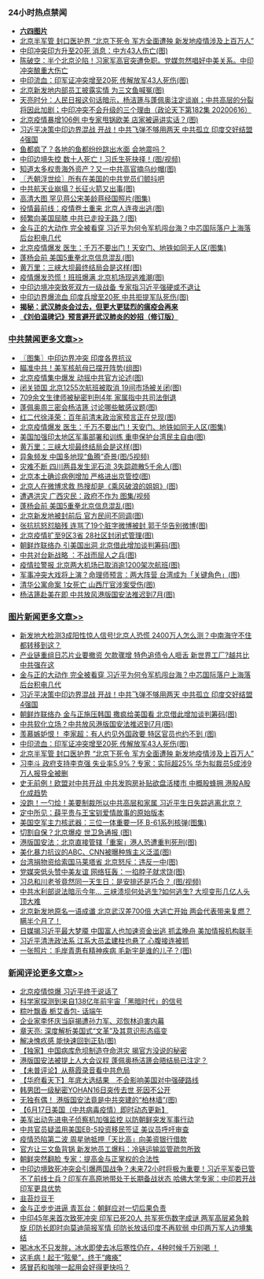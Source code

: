 <div class="catlist">
<h3>24小时热点禁闻</h3>
<ul>
<li><b><a href="64photo" target="_blank">六四图片</a></b></li>
<li><a href="https://github.com/fqnews/bnews/blob/master/topimagenews/20200616/1345847.md">北京半军管 封口医护界 “北京下死令 军方全面遭殃 新发地疫情涉及上百万人”</a></li>
<li><a href="https://github.com/fqnews/bnews/blob/master/cbnews/20200617/1345959.md">中印冲突印方升至20死 消息：中方43人伤亡(图)</a></li>
<li><a href="https://github.com/fqnews/bnews/blob/master/cbnews/20200617/1345954.md">陈破空：半个北京沦陷！习家军高官突遭免职。党媒忽然唱好中美关系。中印冲突酿重大伤亡 </a></li>
<li><a href="https://github.com/fqnews/bnews/blob/master/topimagenews/20200617/1345989.md">中印流血：印军证冲突增至20死 传解放军43人死伤(图)</a></li>
<li><a href="https://github.com/fqnews/bnews/blob/master/cbnews/20200617/1345956.md">北京新发地内部员工披露实情 为三文鱼喊冤(图)</a></li>
<li><a href="https://github.com/fqnews/bnews/blob/master/cbnews/20200617/1346085.md">天亮时分：人民日报这句话暗示，杨洁篪与蓬佩奥注定谈崩；中共高层的分裂将因此加剧；中印冲突不会升级的三个理由（政论天下第182集 20200616） </a></li>
<li><a href="https://github.com/fqnews/bnews/blob/master/cbnews/20200617/1346020.md">北京疫情暴增106例 中专家甩锅欧美 店家被逼讲实话？(图)</a></li>
<li><a href="https://github.com/fqnews/bnews/blob/master/topimagenews/20200617/1346231.md">习近平决策中印边界混战 开战！中共飞弹不够用两天 中共孤立 印度交好结盟4强国</a></li>
<li><a href="https://github.com/fqnews/bnews/blob/master/cnnews/20200617/1345970.md">鱼都疯了？各地的鱼都纷纷跳出水面 会地震吗？</a></li>
<li><a href="https://github.com/fqnews/bnews/blob/master/cnnews/20200617/1346161.md">中印边境失控 数十人死亡！习氏生死抉择！(图/视频)</a></li>
<li><a href="https://github.com/fqnews/bnews/blob/master/cnnews/20200617/1346216.md">知道太多权贵海外资产？又一中共高官摘乌纱帽(图)</a></li>
<li><a href="https://github.com/fqnews/bnews/blob/master/ssgc/20200617/1345953.md">〖兲朝浮世绘〗所有在美国的中共党员们颤抖吧</a></li>
<li><a href="https://github.com/fqnews/bnews/blob/master/cnnews/20200617/1346158.md">中共航天业崩塌？长征火箭又出事(图)</a></li>
<li><a href="https://github.com/fqnews/bnews/blob/master/cnnews/20200617/1345978.md">高清大图 罕见蒋公宋美龄蒋经国照片(图集)</a></li>
<li><a href="https://github.com/fqnews/bnews/blob/master/cbnews/20200617/1346086.md">役情最前线：疫情卷土重来 北京人连夜出逃(图)</a></li>
<li><a href="https://github.com/fqnews/bnews/blob/master/cbnews/20200617/1346031.md">频繁向美国屈膝 中共已走投无路？(图)</a></li>
<li><a href="https://github.com/fqnews/bnews/blob/master/topimagenews/20200617/1346236.md">金与正的大动作 完全被看穿 习近平为何令军机闯台海？中芯国际落户上海落后台积电几代</a></li>
<li><a href="https://github.com/fqnews/bnews/blob/master/cbnews/20200617/1346237.md">北京疫情爆发 医生：千万不要出门！天安门、地铁如同无人区(图集)</a></li>
<li><a href="https://github.com/fqnews/bnews/blob/master/cbnews/20200617/1346184.md">蓬杨会前 美国5重拳北京信息混乱(图)</a></li>
<li><a href="https://github.com/fqnews/bnews/blob/master/cbnews/20200617/1346223.md">黄万里：三峡大坝最终结局会是这样(图)</a></li>
<li><a href="https://github.com/fqnews/bnews/blob/master/cnnews/20200617/1346265.md">疫情爆发恐慌！班班爆满 北京机场现逃难潮(图)</a></li>
<li><a href="https://github.com/fqnews/bnews/blob/master/headline/20200616/1345872.md">中印边境冲突致死双方一级战备 专家指习近平强硬或不退让</a></li>
<li><a href="https://github.com/fqnews/bnews/blob/master/cbnews/20200617/1346057.md">中印边界爆流血 印度兵增至20死 中共拒提军队死伤(图)</a></li>
<li><b><a href="https://github.com/fqnews/bnews/blob/master/comments/20200211/1275071.md" target="_blank">揭秘：武汉肺炎会过去，但更大更猛烈的瘟疫会再来</a></b></li>
<li><b><a href="https://github.com/fqnews/bnews/blob/master/comments/20200207/1272816.md" target="_blank">《刘伯温碑记》预言避开武汉肺炎的妙招（修订版）</a></b></li>
</ul>
</div>

<div class="catlist">
<h3><a href="https://github.com/fqnews/bnews/blob/master/cbnews/" target="_blank">中共禁闻</a><span><a href="https://github.com/fqnews/bnews/blob/master/cbnews/" target="_blank" rel="nofollow">更多文章>></a></span></h3>
<ul>
<li><a href="https://github.com/fqnews/bnews/blob/master/cbnews/20200617/1346369.md" target="_blank">〖图集〗中印边界冲突 印度各界抗议</a></li>
<li><a href="https://github.com/fqnews/bnews/blob/master/cbnews/20200617/1346364.md" target="_blank">瞄准中共！美军核航母已摆开阵势(组图)</a></li>
<li><a href="https://github.com/fqnews/bnews/blob/master/cbnews/20200617/1346276.md" target="_blank">北京疫情集中爆发 动摇中共官方论述(图)</a></li>
<li><a href="https://github.com/fqnews/bnews/blob/master/cbnews/20200617/1346256.md" target="_blank">闭关锁国 北京1255次航班被取消 19间市场被关闭(图)</a></li>
<li><a href="https://github.com/fqnews/bnews/blob/master/cbnews/20200617/1346245.md" target="_blank">709余文生律师被秘密判刑4年 家属指中共司法倒退</a></li>
<li><a href="https://github.com/fqnews/bnews/blob/master/cbnews/20200617/1346244.md" target="_blank">蓬佩奥周三密会杨洁篪 讨论哪些敏感议题(图)</a></li>
<li><a href="https://github.com/fqnews/bnews/blob/master/cbnews/20200617/1346243.md" target="_blank">红二代徐泽荣：百年前清末政治家预言正在兑现(图)</a></li>
<li><a href="https://github.com/fqnews/bnews/blob/master/cbnews/20200617/1346237.md" target="_blank">北京疫情爆发 医生：千万不要出门！天安门、地铁如同无人区(图集)</a></li>
<li><a href="https://github.com/fqnews/bnews/blob/master/cbnews/20200617/1346234.md" target="_blank">美国加强印太地区军事部署和训练 重申保护台湾民主自由(图)</a></li>
<li><a href="https://github.com/fqnews/bnews/blob/master/cbnews/20200617/1346223.md" target="_blank">黄万里：三峡大坝最终结局会是这样(图)</a></li>
<li><a href="https://github.com/fqnews/bnews/blob/master/cbnews/20200617/1346222.md" target="_blank">异象频发 中国多地现“鱼腾”奇景(图/5视频)</a></li>
<li><a href="https://github.com/fqnews/bnews/blob/master/cbnews/20200617/1346221.md" target="_blank">灾难不断 四川两县发生泥石流 3失踪疏散5千余人(图)</a></li>
<li><a href="https://github.com/fqnews/bnews/blob/master/cbnews/20200617/1346213.md" target="_blank">北京本土确诊病例增加 严格进出京管控(图)</a></li>
<li><a href="https://github.com/fqnews/bnews/blob/master/cbnews/20200617/1346212.md" target="_blank">北京人在微博求救 热搜却是《乘风破浪的姐姐》(图)</a></li>
<li><a href="https://github.com/fqnews/bnews/blob/master/cbnews/20200617/1346186.md" target="_blank">遭遇洪灾 广西灾民：政府不作为 图集/视频</a></li>
<li><a href="https://github.com/fqnews/bnews/blob/master/cbnews/20200617/1346184.md" target="_blank">蓬杨会前 美国5重拳北京信息混乱(图)</a></li>
<li><a href="https://github.com/fqnews/bnews/blob/master/cbnews/20200617/1346167.md" target="_blank">北京新发地被封前后 官方民间不同调(图)</a></li>
<li><a href="https://github.com/fqnews/bnews/blob/master/cbnews/20200617/1346166.md" target="_blank">张抗抗怒怼脑残 连骂了19个脏字微博被封 郭于华告别微博(图)</a></li>
<li><a href="https://github.com/fqnews/bnews/blob/master/cbnews/20200617/1346157.md" target="_blank">北京疫情扩至9区3省 28社区封闭式管理(图)</a></li>
<li><a href="https://github.com/fqnews/bnews/blob/master/cbnews/20200617/1346155.md" target="_blank">朝鲜炸联络办 引美国出洞 北京借此增加谈判筹码(图)</a></li>
<li><a href="https://github.com/fqnews/bnews/blob/master/cbnews/20200617/1346154.md" target="_blank">中共对台新战略 ：不战而屈人之兵(图)</a></li>
<li><a href="https://github.com/fqnews/bnews/blob/master/cbnews/20200617/1346153.md" target="_blank">疫情拉警报 北京两大机场已取消逾1200架次航班(图)</a></li>
<li><a href="https://github.com/fqnews/bnews/blob/master/cbnews/20200617/1346132.md" target="_blank">军事冲突大戏将上演？命理师预言：两大阵营 台湾成为「关键角色」(图)</a></li>
<li><a href="https://github.com/fqnews/bnews/blob/master/cbnews/20200617/1346130.md" target="_blank">清华公寓命案 1女死亡 山西厅官涉案受伤(图)</a></li>
<li><a href="https://github.com/fqnews/bnews/blob/master/cbnews/20200617/1346120.md" target="_blank">杨洁篪赴美在即 中共放风港版国安法推迟到7月(图)</a></li>

</ul>
</div>
<div class="catlist">
<h3><a href="https://github.com/fqnews/bnews/blob/master/topimagenews/" target="_blank">图片新闻</a><span><a href="https://github.com/fqnews/bnews/blob/master/topimagenews/" target="_blank" rel="nofollow">更多文章>></a></span></h3>
<ul>
<li><a href="https://github.com/fqnews/bnews/blob/master/topimagenews/20200617/1346358.md" target="_blank">新发地大检测3成阳性惊人信号!北京人恐慌 2400万人怎么测？中南海守不住 都转移到这？</a></li>
<li><a href="https://github.com/fqnews/bnews/blob/master/topimagenews/20200617/1346314.md" target="_blank">产业链重组日芯片业要撤资 欠款骤增 特色追债令人咂舌 新世界工厂?越共比中共强在这</a></li>
<li><a href="https://github.com/fqnews/bnews/blob/master/topimagenews/20200617/1346236.md" target="_blank">金与正的大动作 完全被看穿 习近平为何令军机闯台海？中芯国际落户上海落后台积电几代</a></li>
<li><a href="https://github.com/fqnews/bnews/blob/master/topimagenews/20200617/1346231.md" target="_blank">习近平决策中印边界混战 开战！中共飞弹不够用两天 中共孤立 印度交好结盟4强国</a></li>
<li><a href="https://github.com/fqnews/bnews/blob/master/topimagenews/20200617/1346152.md" target="_blank">朝鲜炸联络办 金与正施压韩国 撒疯给美国看 北京借此增加谈判筹码(图)</a></li>
<li><a href="https://github.com/fqnews/bnews/blob/master/topimagenews/20200617/1346151.md" target="_blank">中共软化立场？中共放风港版国安法推迟到7月(图)</a></li>
<li><a href="https://github.com/fqnews/bnews/blob/master/topimagenews/20200617/1346070.md" target="_blank">羡慕嫉妒恨！ 李家超：有人约见外国政要 特区官员也约不到 (图)</a></li>
<li><a href="https://github.com/fqnews/bnews/blob/master/topimagenews/20200617/1345989.md" target="_blank">中印流血：印军证冲突增至20死 传解放军43人死伤(图)</a></li>
<li><a href="https://github.com/fqnews/bnews/blob/master/topimagenews/20200616/1345847.md" target="_blank">北京半军管 封口医护界 “北京下死令 军方全面遭殃 新发地疫情涉及上百万人”</a></li>
<li><a href="https://github.com/fqnews/bnews/blob/master/topimagenews/20200616/1345791.md" target="_blank">习李斗 政府支持李克强 失业率5.9%？专家：实际超25% 华为拟裁员5成涉9万人报导全被删</a></li>
<li><a href="https://github.com/fqnews/bnews/blob/master/topimagenews/20200616/1345778.md" target="_blank">史无前例！欧盟对中共开战 中共发购房补贴欲盘活楼市 中概股蜂拥 港股A股化成趋势</a></li>
<li><a href="https://github.com/fqnews/bnews/blob/master/topimagenews/20200616/1345746.md" target="_blank">没跑！一勺烩！美要制裁所以中共高层和家属 习近平生日失踪逃离北京？</a></li>
<li><a href="https://github.com/fqnews/bnews/blob/master/comments/20200616/1345658.md" target="_blank">定中所见：薛平贵与王宝钏爱情故事的原始版本</a></li>
<li><a href="https://github.com/fqnews/bnews/blob/master/topimagenews/20200616/1345679.md" target="_blank">美国空军主力核武器：三位一体重要一环 B-61系列核弹(图集)</a></li>
<li><a href="https://github.com/fqnews/bnews/blob/master/topimagenews/20200616/1345667.md" target="_blank">切割自保？北京爆疫 世卫急通报 (图)</a></li>
<li><a href="https://github.com/fqnews/bnews/blob/master/topimagenews/20200616/1345495.md" target="_blank">港版国安法：北京直接管辖「重案」港人恐遭重判死刑(图)</a></li>
<li><a href="https://github.com/fqnews/bnews/blob/master/topimagenews/20200615/1345332.md" target="_blank">美化暴力抗议的ABC、CNN被曝种族主义泛滥(图)</a></li>
<li><a href="https://github.com/fqnews/bnews/blob/master/topimagenews/20200615/1345331.md" target="_blank">台湾捐物资给索国马莱塔省 北京怒斥：违反一中(图)</a></li>
<li><a href="https://github.com/fqnews/bnews/blob/master/topimagenews/20200615/1345330.md" target="_blank">党媒突低头赞中美友谊 网络狂轰：一掐脖子就求饶(图)</a></li>
<li><a href="https://github.com/fqnews/bnews/blob/master/topimagenews/20200615/1345329.md" target="_blank">习总和川老爷竟然同一天生日：是安排还是巧合？ (图/视频)</a></li>
<li><a href="https://github.com/fqnews/bnews/blob/master/topimagenews/20200615/1345297.md" target="_blank">中共水利部说法暗示今年&#8230; 三峡溃坝何处逃生?如何逃生? 大坝变形几亿人头顶大难</a></li>
<li><a href="https://github.com/fqnews/bnews/blob/master/topimagenews/20200615/1345231.md" target="_blank">北京新发地原名一语成谶 北京武汉差700倍 大逃亡开始 两会代表带来复燃？瞒半个月了！</a></li>
<li><a href="https://github.com/fqnews/bnews/blob/master/topimagenews/20200615/1345204.md" target="_blank">日媒揭习近平最大梦魇 中国富人也加速资金出逃 抓孟晚舟 美加情报机构联手</a></li>
<li><a href="https://github.com/fqnews/bnews/blob/master/topimagenews/20200615/1345164.md" target="_blank">习近平清洗政法系 江系大员孟建柱也悬了 心腹接连被抓</a></li>
<li><a href="https://github.com/fqnews/bnews/blob/master/topimagenews/20200615/1345133.md" target="_blank">一张照片：毛岸青患有精神疾病 毛新宇是谁的儿子？(图)</a></li>

</ul>
</div>
<div class="catlist">
<h3><a href="https://github.com/fqnews/bnews/blob/master/comments/" target="_blank">新闻评论</a><span><a href="https://github.com/fqnews/bnews/blob/master/comments/" target="_blank" rel="nofollow">更多文章>></a></span></h3>
<ul>
<li><a href="https://github.com/fqnews/bnews/blob/master/comments/20200617/1346373.md" target="_blank">北京疫情惊爆 习近平终于说话了</a></li>
<li><a href="https://github.com/fqnews/bnews/blob/master/comments/20200617/1346368.md" target="_blank">科学家探测到来自138亿年前宇宙「黑暗时代」的信号</a></li>
<li><a href="https://github.com/fqnews/bnews/blob/master/comments/20200617/1346367.md" target="_blank">粽叶飘香 栀艾香包- 话端午</a></li>
<li><a href="https://github.com/fqnews/bnews/blob/master/comments/20200617/1346351.md" target="_blank">企业家李怀庆当庭揭遭孙力军、邓恢林迫害内幕</a></li>
<li><a href="https://github.com/fqnews/bnews/blob/master/comments/20200617/1346324.md" target="_blank">章天亮: 深度解析美国式“文革”及其意识形态癌变</a></li>
<li><a href="https://github.com/fqnews/bnews/blob/master/comments/20200617/1346321.md" target="_blank">解决愧疚感 能快速回到正轨(图)</a></li>
<li><a href="https://github.com/fqnews/bnews/blob/master/comments/20200617/1346318.md" target="_blank">【独家】中国病库危坝制造夺命洪灾 揭官方没说的秘密</a></li>
<li><a href="https://github.com/fqnews/bnews/blob/master/comments/20200617/1346300.md" target="_blank">港版国安法被提上人大会议程 蓬佩奥杨洁篪会晤结局已注定？</a></li>
<li><a href="https://github.com/fqnews/bnews/blob/master/comments/20200617/1346296.md" target="_blank">【未普评论】从蔡霞录音看中共危局</a></li>
<li><a href="https://github.com/fqnews/bnews/blob/master/comments/20200617/1346295.md" target="_blank">【华府看天下】年底大选结果　不会影响美国对中强硬路线</a></li>
<li><a href="https://github.com/fqnews/bnews/blob/master/comments/20200617/1346291.md" target="_blank">韩男团一级秘密YOHAN16日突传去世 死因不公开</a></li>
<li><a href="https://github.com/fqnews/bnews/blob/master/comments/20200617/1346283.md" target="_blank">无独有偶！ 港版国安法竟是中共突建的“柏林墙”(图)</a></li>
<li><a href="https://github.com/fqnews/bnews/blob/master/comments/20200617/1346281.md" target="_blank">【6月17日美国（中共病毒疫情）即时动态更新】</a></li>
<li><a href="https://github.com/fqnews/bnews/blob/master/comments/20200617/1346246.md" target="_blank">美军出动先进电子侦察机加强监控 以防朝鲜突发军事行动</a></li>
<li><a href="https://github.com/fqnews/bnews/blob/master/comments/20200617/1346239.md" target="_blank">中共官员疑滥用美国EB-5投资移民签证 美议员呼吁审查</a></li>
<li><a href="https://github.com/fqnews/bnews/blob/master/comments/20200617/1346238.md" target="_blank">疫情恐陷第二波  周星驰抵押「天比高」向美资银行借款</a></li>
<li><a href="https://github.com/fqnews/bnews/blob/master/comments/20200617/1346228.md" target="_blank">官方让三文鱼背锅 新发地员工爆料：冷链运输监管疏忽所致</a></li>
<li><a href="https://github.com/fqnews/bnews/blob/master/comments/20200617/1346227.md" target="_blank">朝鲜突然翻脸 专家：提高金与正掌权的合法性</a></li>
<li><a href="https://github.com/fqnews/bnews/blob/master/comments/20200617/1346205.md" target="_blank">中印边境致死冲突会引爆两国战争？未来72小时将极为重要！习近平军委已管不了前线士兵？印军在高原地带处于长期备战状态 哈佛大学专家：中印若开战 印军更具优势</a></li>
<li><a href="https://github.com/fqnews/bnews/blob/master/comments/20200617/1346204.md" target="_blank">韭苔炒豆干</a></li>
<li><a href="https://github.com/fqnews/bnews/blob/master/comments/20200617/1346199.md" target="_blank">金与正步步进逼 青瓦台：朝鲜应对一切后果负责</a></li>
<li><a href="https://github.com/fqnews/bnews/blob/master/comments/20200617/1346187.md" target="_blank">中印45年来首次致死冲突 印军已死20人 共军死伤数字成谜 两军高层紧急斡旋 印防长即时向莫迪简报军情 印防长放话印度不再软弱 中印两万军人边境集结</a></li>
<li><a href="https://github.com/fqnews/bnews/blob/master/comments/20200617/1346183.md" target="_blank">喝冰水不只发胖，冰水即使去冰后寒性仍在，4种时候千万别喝 ！</a></li>
<li><a href="https://github.com/fqnews/bnews/blob/master/comments/20200617/1346182.md" target="_blank">这毛病！起于“眩晕”，终于“瘫痪”</a></li>
<li><a href="https://github.com/fqnews/bnews/blob/master/comments/20200617/1346181.md" target="_blank">感冒药和咖啡一起用会好得更快吗？</a></li>

</ul>
</div>